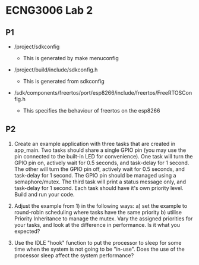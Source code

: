 # ECNG3006 Lab 2 

## P1
- /project/sdkconfig
  
  - This is generated by make menuconfig
  
- /project/build/include/sdkconfig.h
  
  - This is generated from sdkconfig

- /sdk/components/freertos/port/esp8266/include/freertos/FreeRTOSConfig.h

  - This specifies the behaviour of freertos on the esp8266

## P2
1. Create an example application with three tasks that are created in app_main. Two tasks should share a single GPIO pin (you may use the pin connected to the built-in LED for convenience). One task will turn the GPIO pin on, actively wait for 0.5 seconds, and task-delay for 1 second. The other will turn the GPIO pin off, actively wait for 0.5 seconds, and task-delay for 1 second. The GPIO pin should be managed using a semaphore/mutex. The third task will print a status message only, and task-delay for 1 second. Each task should have it's own priority level. Build and run your code.

2. Adjust the example from 1) in the following ways: a) set the example to round-robin scheduling where tasks have the same priority b) utilise Priority Inheritance to manage the mutex. Vary the assigned priorities for your tasks, and look at the difference in performance. Is it what you expected?

3. Use the IDLE "hook" function to put the processor to sleep for some time when the system is not going to be "in-use". Does the use of the processor sleep affect the system performance?
